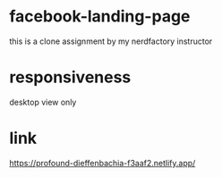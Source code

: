 # facebook-landing-page
this is a clone assignment by my nerdfactory instructor

# responsiveness
desktop view only

# link
https://profound-dieffenbachia-f3aaf2.netlify.app/
